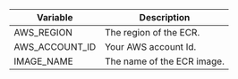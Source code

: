 | Variable       | Description                |
| -------------- | -------------------------- |
| AWS_REGION     | The region of the ECR.     |
| AWS_ACCOUNT_ID | Your AWS account Id.       |
| IMAGE_NAME     | The name of the ECR image. |
